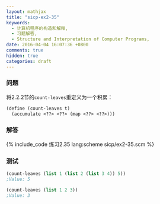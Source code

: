```yaml
---
layout: mathjax
title: "sicp-ex2-35"
keywords:
  - 计算机程序的构造和解释,
  - 习题解答,
  - Structure and Interpretation of Computer Programs,
date: 2016-04-04 16:07:36 +0800
comments: true
hidden: true
categories: draft
---
```


### 问题

将2.2.2节的`count-leaves`重定义为一个积累：

``` scheme
(define (count-leaves t)
  (accumulate <??> <??> (map <??> <??>)))
```

### 解答

{% include_code 练习2.35 lang:scheme sicp/ex2-35.scm %}

### 测试

``` scheme
(count-leaves (list 1 (list 2 (list 3 4)) 5))
;Value: 5

(count-leaves (list 1 2 3))
;Value: 3
```

